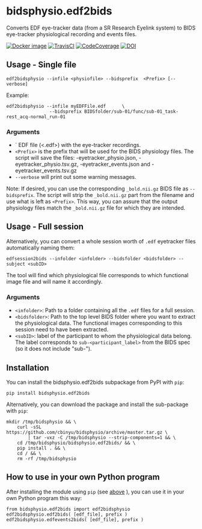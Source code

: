 # bidsphysio.edf2bids
Converts EDF eye-tracker data (from a SR Research Eyelink system) to BIDS eye-tracker physiological recording and events files.

[![Docker image](https://img.shields.io/badge/docker-cbinyu/bidsphysio:latest-brightgreen.svg?logo=docker&style=flat)](https://hub.docker.com/r/cbinyu/bidsphysio/tags/)
[![TravisCI](https://travis-ci.com/cbinyu/bidsphysio.svg?branch=master)](https://travis-ci.com/cbinyu/bidsphysio)
[![CodeCoverage](https://codecov.io/gh/cbinyu/bidsphysio/branch/master/graph/badge.svg)](https://codecov.io/gh/cbinyu/bidsphysio)
[![DOI](https://zenodo.org/badge/239006399.svg)](https://zenodo.org/badge/latestdoi/239006399)

## Usage - Single file
```
edf2bidsphysio --infile <physiofile> --bidsprefix  <Prefix> [--verbose]
```

Example:
```
edf2bidsphysio --infile myEDFFile.edf      \
                --bidsprefix BIDSfolder/sub-01/func/sub-01_task-rest_acq-normal_run-01
```

### Arguments
 * `<physiofile> EDF file (<.edf>) with the eye-tracker recordings.
 * `<Prefix>` is the prefix that will be used for the BIDS physiology files. The script will save the files: <Prefix>-eyetracker_physio.json, <Prefix>-eyetracker_physio.tsv.gz, <Prefix>-eyetracker_events.json and <Prefix>-eyetracker_events.tsv.gz
 * `--verbose` will print out some warning messages.

Note: If desired, you can use the corresponding `_bold.nii.gz` BIDS file as `--bidsprefix`. The script will strip the `_bold.nii.gz` part from the filename and use what is left as `<Prefix>`. This way, you can assure that the output physiology files match the `_bold.nii.gz` file for which they are intended.

## Usage - Full session

Alternatively, you can convert a whole session worth of `.edf` eyetracker files automatically naming them:
```
edfsession2bids --infolder <infolder> --bidsfolder <bidsfolder> --subject <subID>
```

The tool will find which physiological file corresponds to which functional image file and will name it accordingly.


### Arguments

 * `<infolder>`: Path to a folder containing all the `.edf` files for a full session.
 * `<bidsfolder>`: Path to the top level BIDS folder where you want to extract the physiological data.
 The functional images corresponding to this session need to have been extracted.
 * `<subID>`: label of the participant to whom the physiological data belong. The label corresponds to `sub-<participant_label>` from the BIDS spec (so it does not include "sub-").  

## Installation
You can install the bidsphysio.edf2bids subpackage from PyPI with `pip`:

```
pip install bidsphysio.edf2bids
```

Alternatively, you can download the package and install the sub-package with `pip`:
```
mkdir /tmp/bidsphysio && \
    curl -sSL https://github.com/cbinyu/bidsphysio/archive/master.tar.gz \
        | tar -vxz -C /tmp/bidsphysio --strip-components=1 && \
    cd /tmp/bidsphysio/bidsphysio.edf2bids/ && \
    pip install . && \
    cd / && \
    rm -rf /tmp/bidsphysio
```

## How to use in your own Python program
After installing the module using `pip` (see [above](#installation "Installation") ), you can use it in your own Python program this way:
```
from bidsphysio.edf2bids import edf2bidsphysio
edf2bidsphysio.edf2bids( [edf_file], prefix )
edf2bidsphysio.edfevents2bids( [edf_file], prefix )
```


